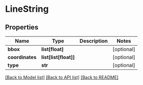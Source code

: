 # LineString

## Properties
Name | Type | Description | Notes
------------ | ------------- | ------------- | -------------
**bbox** | **list[float]** |  | [optional] 
**coordinates** | **list[list[float]]** |  | [optional] 
**type** | **str** |  | [optional] 

[[Back to Model list]](../README.md#documentation-for-models) [[Back to API list]](../README.md#documentation-for-api-endpoints) [[Back to README]](../README.md)


